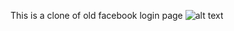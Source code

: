 This is a clone of old facebook login page
![alt text](http://github.com/mnihal-13/HTML-CSS/blob/main/FB%20page/Image%20of%20the%20Page.png/to/Image_of_the_Page.png)
